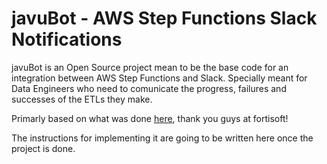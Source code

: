 # javuBot - AWS Step Functions Slack Notifications

javuBot is an Open Source project mean to be the base code for an integration between AWS Step Functions and Slack. Specially meant for Data Engineers who need to comunicate the progress, failures and successes of the ETLs they make.

Primarly based on what was done [here](https://www.fortisoft.io/send-your-aws-step-functions-execution-result-to-slack/), thank you guys at fortisoft!

The instructions for implementing it are going to be written here once the project is done.
